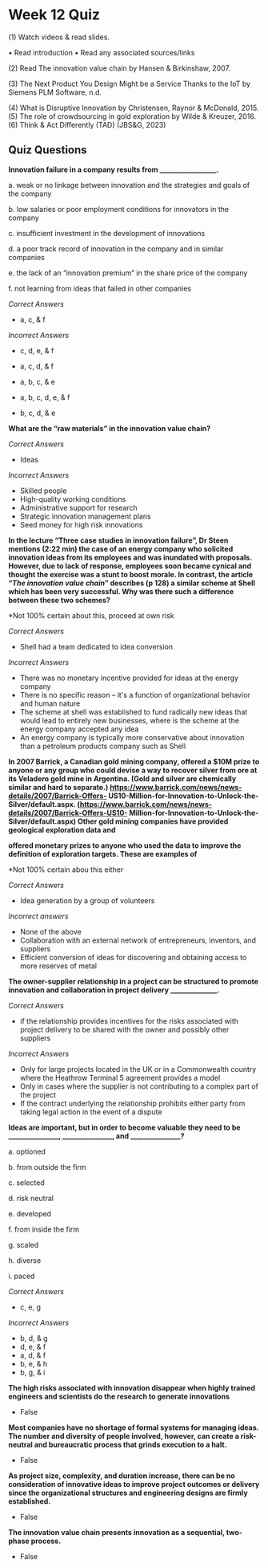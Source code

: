 # Week 12 Quiz

(1) Watch videos & read slides.

• Read introduction
 • Read any associated sources/links

(2) Read The innovation value chain by Hansen & Birkinshaw, 2007.

(3) The Next Product You Design Might be a Service Thanks to the IoT by Siemens PLM Software, n.d.

(4) What is Disruptive Innovation by Christensen, Raynor & McDonald, 2015. (5) The role of crowdsourcing in gold exploration by Wilde & Kreuzer, 2016. (6) Think & Act Differently (TAD) (JBS&G, 2023)



## Quiz Questions

**Innovation failure in a company results from _________________.**

a. weak or no linkage between innovation and the strategies and goals of the company

b. low salaries or poor employment conditions for innovators in the company

c. insufficient investment in the development of innovations

d. a poor track record of innovation in the company and in similar companies

e. the lack of an “innovation premium” in the share price of the company

f. not learning from ideas that failed in other companies

*Correct Answers*

- a, c, & f

*Incorrect Answers*

- c, d, e, & f

- a, c, d, & f
- a, b, c, & e
- a, b, c, d, e, & f
- b, c, d, & e



**What are the “raw materials” in the innovation value chain?**

*Correct Answers*

- Ideas

*Incorrect Answers*

- Skilled people
- High-quality working conditions
- Administrative support for research
- Strategic innovation management plans
- Seed money for high risk innovations



**In the lecture “Three case studies in innovation failure”, Dr Steen mentions (2:22 min) the case of an energy company who solicited innovation ideas from its employees and was inundated with proposals. However, due to lack of response, employees soon became cynical and thought the exercise was a stunt to boost morale. In contrast, the article “*The innovation value chain*” describes (p 128) a similar scheme at Shell which has been very successful. Why was there such a difference between these two schemes?**

*Not 100% certain about this, proceed at own risk

*Correct Answers*

- Shell had a team dedicated to idea conversion

*Incorrect Answers*

- There was no monetary incentive provided for ideas at the energy company
- There is no specific reason – it's a function of organizational behavior and human nature
- The scheme at shell was established to fund radically new ideas that would lead to entirely new businesses, where is the scheme at the energy company accepted any idea
- An energy company is typically more conservative about innovation than a petroleum products company such as Shell



**In 2007 Barrick, a Canadian gold mining company, offered a $10M prize to anyone or any group who could devise a way to recover silver from ore at its Veladero gold mine in Argentina. (Gold and silver are chemically similar and hard to separate.) https://www.barrick.com/news/news-details/2007/Barrick-Offers- US10-Million-for-Innovation-to-Unlock-the-Silver/default.aspx. (https://www.barrick.com/news/news-details/2007/Barrick-Offers-US10- Million-for-Innovation-to-Unlock-the-Silver/default.aspx) Other gold mining companies have provided geological exploration data and**

**offered monetary prizes to anyone who used the data to improve the definition of exploration targets. These are examples of**

*Not 100% certain abou this either

*Correct Answers*

- Idea generation by a group of volunteers

*Incorrect answers*

- None of the above
- Collaboration with an external network of entrepreneurs, inventors, and suppliers
- Efficient conversion of ideas for discovering and obtaining access to more reserves of metal



**The owner-supplier relationship in a project can be structured to promote innovation and collaboration in project delivery ______________.**

*Correct Answers*

- if the relationship provides incentives for the risks associated with project delivery to be shared with the owner and possibly other suppliers

*Incorrect Answers*

- Only for large projects located in the UK or in a Commonwealth country where the Heathrow Terminal 5 agreement provides a model
- Only in cases where the supplier is not contributing to a complex part of the project
- If the contract underlying the relationship prohibits either party from taking legal action in the event of a dispute



**Ideas are important, but in order to become valuable they need to be _______________, _______________, and _______________?**

a. optioned

b. from outside the firm

c. selected

d. risk neutral

e. developed

f. from inside the firm

g. scaled

h. diverse

i. paced

*Correct Answers*

- c, e, g

*Incorrect Answers*

- b, d, & g
- d, e, & f
- a, d, & f
- b, e, & h
- b, g, & i



**The high risks associated with innovation disappear when highly trained engineers and scientists do the research to generate innovations**

- False



**Most companies have no shortage of formal systems for managing ideas. The number and diversity of people involved, however, can create a risk-neutral and bureaucratic process that grinds execution to a halt.**

- False



**As project size, complexity, and duration increase, there can be no consideration of innovative ideas to improve project outcomes or delivery since the organizational structures and engineering designs are firmly established.**

- False



**The innovation value chain presents innovation as a sequential, two- phase process.**

- False